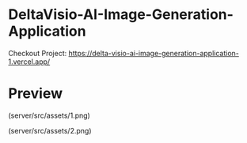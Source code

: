# DeltaVisio-AI-Image-Generation-Application

Checkout Project: 
https://delta-visio-ai-image-generation-application-1.vercel.app/

# Preview

(server/src/assets/1.png)

(server/src/assets/2.png)
